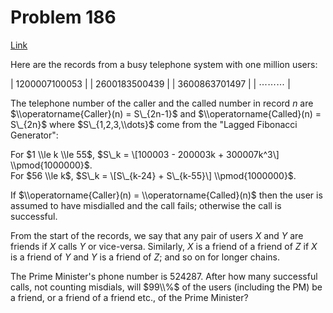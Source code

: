 # Problem 186

[Link](https://projecteuler.net/problem=186)

Here are the records from a busy telephone system with one million users:

| $1$$200007$$100053$      |
| $2$$600183$$500439$      |
| $3$$600863$$701497$      |
| $\cdots$$\cdots$$\cdots$ |

The telephone number of the caller and the called number in record $n$ are $\\operatorname{Caller}(n) = S\_{2n-1}$ and $\\operatorname{Called}(n) = S\_{2n}$ where $S\_{1,2,3,\\dots}$ come from the "Lagged Fibonacci Generator":

For $1 \\le k \\le 55$, $S\_k = \[100003 - 200003k + 300007k^3\] \\pmod{1000000}$.  
For $56 \\le k$, $S\_k = \[S\_{k-24} + S\_{k-55}\] \\pmod{1000000}$.

If $\\operatorname{Caller}(n) = \\operatorname{Called}(n)$ then the user is assumed to have misdialled and the call fails; otherwise the call is successful.

From the start of the records, we say that any pair of users $X$ and $Y$ are friends if $X$ calls $Y$ or vice-versa. Similarly, $X$ is a friend of a friend of $Z$ if $X$ is a friend of $Y$ and $Y$ is a friend of $Z$; and so on for longer chains.

The Prime Minister's phone number is $524287$. After how many successful calls, not counting misdials, will $99\\%$ of the users (including the PM) be a friend, or a friend of a friend etc., of the Prime Minister?